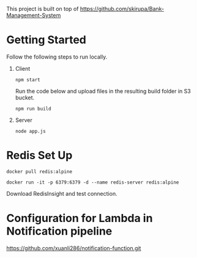This project is built on top of https://github.com/skirupa/Bank-Management-System

# Getting Started
Follow the following steps to run locally.
1. Client

    ```
    npm start
    ```

    Run the code below and upload files in the resulting build folder in S3 bucket.
    ```
    npm run build
    ```
2. Server
    ```
    node app.js
    ```

# Redis Set Up
```
docker pull redis:alpine
```
```
docker run -it -p 6379:6379 -d --name redis-server redis:alpine
```
Download RedisInsight and test connection.

# Configuration for Lambda in Notification pipeline
https://github.com/xuanli286/notification-function.git